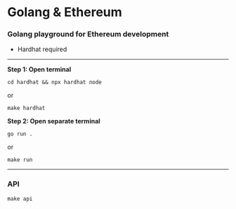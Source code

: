 # Golang & Ethereum

### Golang playground for Ethereum development

-   Hardhat required

---

<strong>Step 1: Open terminal</strong>

```
cd hardhat && npx hardhat node
```

or

```
make hardhat
```

<strong>Step 2: Open separate terminal</strong>

```
go run .
```

or

```
make run
```

---

### API

```
make api
```
